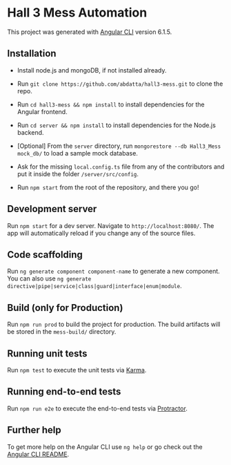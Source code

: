 # Hall 3 Mess Automation

This project was generated with [Angular CLI](https://github.com/angular/angular-cli) version 6.1.5.

## Installation

- Install node.js and mongoDB, if not installed already.
- Run `git clone https://github.com/abdatta/hall3-mess.git` to clone the repo.
- Run `cd hall3-mess && npm install` to install dependencies for the Angular frontend.
- Run `cd server && npm install` to install dependencies for the Node.js backend.
- [Optional] From the `server` directory, run `mongorestore --db Hall3_Mess mock_db/` to load a sample mock database.

- Ask for the missing `local.config.ts` file from any of the contributors and put it inside the folder `/server/src/config`.
- Run `npm start` from the root of the repository, and there you go!

## Development server

Run `npm start` for a dev server. Navigate to `http://localhost:8080/`. The app will automatically reload if you change any of the source files.

## Code scaffolding

Run `ng generate component component-name` to generate a new component. You can also use `ng generate directive|pipe|service|class|guard|interface|enum|module`.

## Build (only for Production)

Run `npm run prod` to build the project for production. The build artifacts will be stored in the `mess-build/` directory.

## Running unit tests

Run `npm test` to execute the unit tests via [Karma](https://karma-runner.github.io).

## Running end-to-end tests

Run `npm run e2e` to execute the end-to-end tests via [Protractor](http://www.protractortest.org/).

## Further help

To get more help on the Angular CLI use `ng help` or go check out the [Angular CLI README](https://github.com/angular/angular-cli/blob/master/README.md).

